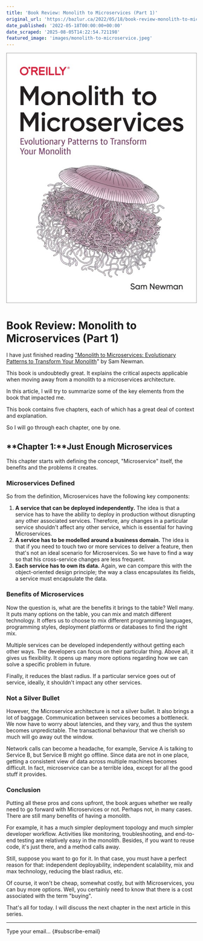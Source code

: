 ```yaml
---
title: 'Book Review: Monolith to Microservices (Part 1)'
original_url: 'https://bazlur.ca/2022/05/18/book-review-monolith-to-microservices-part-1/'
date_published: '2022-05-18T00:00:00+00:00'
date_scraped: '2025-08-05T14:22:54.721198'
featured_image: 'images/monolith-to-microservice.jpeg'
---
```


![](images/monolith-to-microservice.jpeg)

Book Review: Monolith to Microservices (Part 1)
===============================================

I have just finished reading ["Monolith to Microservices: Evolutionary Patterns to Transform Your Monolith](https://www.amazon.ca/Monolith-Microservices-Evolutionary-Patterns-Transform/dp/1492047848)" by Sam Newman.

This book is undoubtedly great. It explains the critical aspects applicable when moving away from a monolith to a microservices architecture.

In this article, I will try to summarize some of the key elements from the book that impacted me.

This book contains five chapters, each of which has a great deal of context and explanation.

So I will go through each chapter, one by one.

**Chapter 1:**Just Enough Microservices
---------------------------------------

This chapter starts with defining the concept, "Microservice" itself, the benefits and the problems it creates.

### Microservices Defined

So from the definition, Microservices have the following key components:

1. **A service that can be deployed independently.** The idea is that a service has to have the ability to deploy in production without disrupting any other associated services. Therefore, any changes in a particular service shouldn't affect any other service, which is essential for having Microservices.
2. **A service has to be modelled around a business domain.** The idea is that if you need to touch two or more services to deliver a feature, then that's not an ideal scenario for Microservices. So we have to find a way so that his cross-service changes are less frequent.
3. **Each service has to own its data.** Again, we can compare this with the object-oriented design principle; the way a class encapsulates its fields, a service must encapsulate the data.

### Benefits of Microservices

Now the question is, what are the benefits it brings to the table? Well many. It puts many options on the table, you can mix and match different technology. It offers us to choose to mix different programming languages, programming styles, deployment platforms or databases to find the right mix.

Multiple services can be developed independently without getting each other ways. The developers can focus on their particular thing. Above all, it gives us flexibility. It opens up many more options regarding how we can solve a specific problem in future.

Finally, it reduces the blast radius. If a particular service goes out of service, ideally, it shouldn't impact any other services.

### Not a Silver Bullet

However, the Microservice architecture is not a silver bullet. It also brings a lot of baggage. Communication between services becomes a bottleneck. We now have to worry about latencies, and they vary, and thus the system becomes unpredictable. The transactional behaviour that we cherish so much will go away out the window.

Network calls can become a headache, for example, Service A is talking to Service B, but Service B might go offline. Since data are not in one place, getting a consistent view of data across multiple machines becomes difficult. In fact, microservice can be a terrible idea, except for all the good stuff it provides.

### Conclusion

Putting all these pros and cons upfront, the book argues whether we really need to go forward with Microservices or not. Perhaps not, in many cases. There are still many benefits of having a monolith.

For example, it has a much simpler deployment topology and much simpler developer workflow. Activities like monitoring, troubleshooting, and end-to-end testing are relatively easy in the monolith. Besides, if you want to reuse code, it's just there, and a method calls away.

Still, suppose you want to go for it. In that case, you must have a perfect reason for that: independent deployability, independent scalability, mix and max technology, reducing the blast radius, etc.

Of course, it won't be cheap, somewhat costly, but with Microservices, you can buy more options. Well, you certainly need to know that there is a cost associated with the term "buying".

That's all for today. I will discuss the next chapter in the next article in this series.  

*** ** * ** ***

Type your email... {#subscribe-email}
